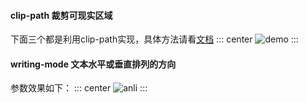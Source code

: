 #### clip-path 裁剪可现实区域
下面三个都是利用clip-path实现，具体方法请看[文档](https://developer.mozilla.org/zh-cn/docs/Web/CSS/clip-path)
::: center
![demo](https://lhost.oss-cn-chengdu.aliyuncs.com/blog/20210201165741.png)
:::

#### writing-mode 文本水平或垂直排列的方向
参数效果如下：
::: center 
![anli](https://lhost.oss-cn-chengdu.aliyuncs.com/blog/20210203155408.png)
:::